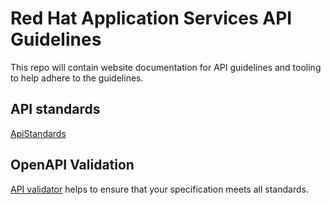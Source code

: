 # Red Hat Application Services API Guidelines

This repo will contain website documentation for API guidelines and tooling to help adhere to the guidelines.

## API standards 

[ApiStandards](./docs/api-standards.md)  

## OpenAPI Validation 

 [API validator](./spectral) helps to ensure that your specification meets all standards.
